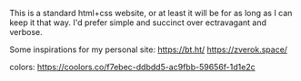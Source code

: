 This is a standard html+css website, or at least it will be for as long as I can keep it that way. I'd prefer simple and succinct over ectravagant and verbose.

Some inspirations for my personal site:
https://bt.ht/
https://zverok.space/

colors:
https://coolors.co/f7ebec-ddbdd5-ac9fbb-59656f-1d1e2c